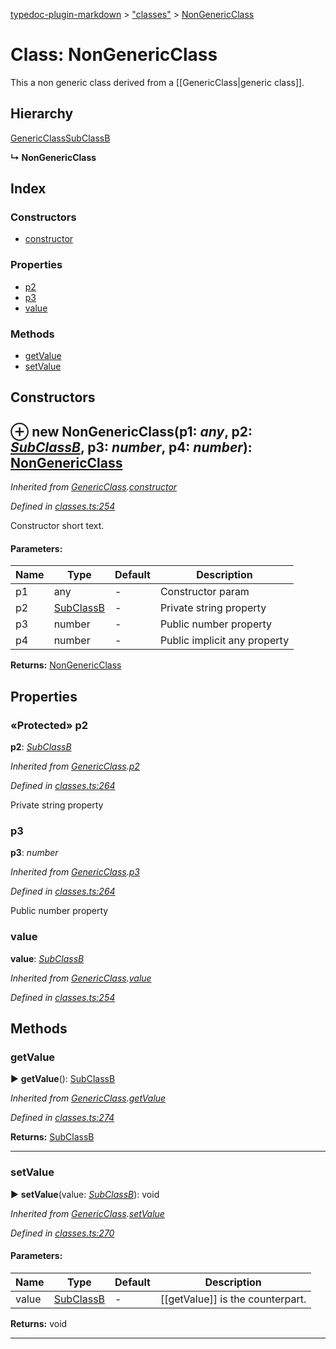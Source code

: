 [typedoc-plugin-markdown](../index.md) > ["classes"](../modules/_classes_.md) > [NonGenericClass](../classes/_classes_.nongenericclass.md)

# Class: NonGenericClass


This a non generic class derived from a [[GenericClass|generic class]].

## Hierarchy


 [GenericClass](../classes/_classes_.genericclass.md)[SubClassB](../classes/_classes_.subclassb.md)

**↳ NonGenericClass**






## Index

### Constructors

* [constructor](_classes_.nongenericclass.md#constructor)


### Properties

* [p2](_classes_.nongenericclass.md#p2)
* [p3](_classes_.nongenericclass.md#p3)
* [value](_classes_.nongenericclass.md#value)


### Methods

* [getValue](_classes_.nongenericclass.md#getvalue)
* [setValue](_classes_.nongenericclass.md#setvalue)



<a id="constructor"></a>

## Constructors


## ⊕ **new NonGenericClass**(p1: *any*, p2: *[SubClassB](../classes/_classes_.subclassb.md)*, p3: *number*, p4: *number*): [NonGenericClass](../classes/_classes_.nongenericclass.md)


*Inherited from [GenericClass](_classes_.genericclass.md).[constructor](_classes_.genericclass.md#constructor)*

*Defined in [classes.ts:254](https://github.com/tgreyuk/typedoc-plugin-markdown/blob/master/tests/src/classes.ts#L254)*


Constructor short text.


#### Parameters:

| Name  | Type                | Default | Description  |
| ------ | ------------------- | ------------ | ------------ |
| p1  | any | - | Constructor param |
| p2  | [SubClassB](../classes/_classes_.subclassb.md) | - | Private string property |
| p3  | number | - | Public number property |
| p4  | number | - | Public implicit any property |





**Returns:** [NonGenericClass](../classes/_classes_.nongenericclass.md)


## Properties

<a id="p2"></a>
### «Protected» p2
**p2**:  *[SubClassB](../classes/_classes_.subclassb.md)* 

*Inherited from [GenericClass](_classes_.genericclass.md).[p2](_classes_.genericclass.md#p2)*

*Defined in [classes.ts:264](https://github.com/tgreyuk/typedoc-plugin-markdown/blob/master/tests/src/classes.ts#L264)*



Private string property




<a id="p3"></a>
###  p3
**p3**:  *number* 

*Inherited from [GenericClass](_classes_.genericclass.md).[p3](_classes_.genericclass.md#p3)*

*Defined in [classes.ts:264](https://github.com/tgreyuk/typedoc-plugin-markdown/blob/master/tests/src/classes.ts#L264)*



Public number property




<a id="value"></a>
###  value
**value**:  *[SubClassB](../classes/_classes_.subclassb.md)* 

*Inherited from [GenericClass](_classes_.genericclass.md).[value](_classes_.genericclass.md#value)*

*Defined in [classes.ts:254](https://github.com/tgreyuk/typedoc-plugin-markdown/blob/master/tests/src/classes.ts#L254)*







## Methods

<a id="getvalue"></a>

###  getValue

► **getValue**(): [SubClassB](../classes/_classes_.subclassb.md)

*Inherited from [GenericClass](_classes_.genericclass.md).[getValue](_classes_.genericclass.md#getvalue)*

*Defined in [classes.ts:274](https://github.com/tgreyuk/typedoc-plugin-markdown/blob/master/tests/src/classes.ts#L274)*




**Returns:** [SubClassB](../classes/_classes_.subclassb.md)

---

<a id="setvalue"></a>

###  setValue

► **setValue**(value: *[SubClassB](../classes/_classes_.subclassb.md)*): void

*Inherited from [GenericClass](_classes_.genericclass.md).[setValue](_classes_.genericclass.md#setvalue)*

*Defined in [classes.ts:270](https://github.com/tgreyuk/typedoc-plugin-markdown/blob/master/tests/src/classes.ts#L270)*



#### Parameters:

| Name  | Type                | Default | Description  |
| ------ | ------------------- | ------------ | ------------ |
| value  | [SubClassB](../classes/_classes_.subclassb.md) | - | [[getValue]] is the counterpart. |





**Returns:** void

---



